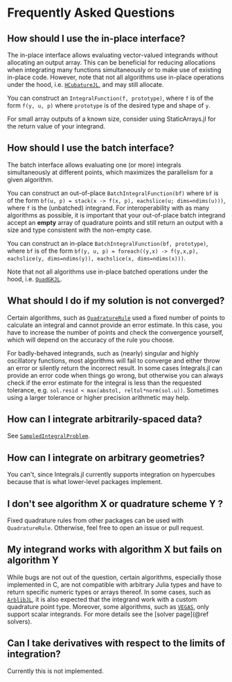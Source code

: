 # Frequently Asked Questions

## How should I use the in-place interface?

The in-place interface allows evaluating vector-valued integrands without
allocating an output array. This can be beneficial for reducing allocations when
integrating many functions simultaneously or to make use of existing in-place
code. However, note that not all algorithms use in-place operations under the
hood, i.e. [`HCubatureJL`](@ref), and may still allocate.

You can construct an `IntegralFunction(f, prototype)`, where `f` is of the form
`f(y, u, p)` where `prototype` is of the desired type and shape of `y`.

For small array outputs of a known size, consider using StaticArrays.jl for the
return value of your integrand.

## How should I use the batch interface?

The batch interface allows evaluating one (or more) integrals simultaneously at
different points, which maximizes the parallelism for a given algorithm.

You can construct an out-of-place `BatchIntegralFunction(bf)` where `bf` is of
the form `bf(u, p) = stack(x -> f(x, p), eachslice(u; dims=ndims(u)))`, where
`f` is the (unbatched) integrand.
For interoperability with as many algorithms as possible, it is important that your out-of-place batch integrand accept an **empty** array of quadrature points and still return an output with a size and type consistent with the non-empty case.

You can construct an in-place `BatchIntegralFunction(bf, prototype)`, where `bf`
is of the form `bf(y, u, p) = foreach((y,x) -> f(y,x,p), eachslice(y, dims=ndims(y)), eachslice(x, dims=ndims(x)))`.

Note that not all algorithms use in-place batched operations under the hood,
i.e. [`QuadGKJL`](@ref).

## What should I do if my solution is not converged?

Certain algorithms, such as [`QuadratureRule`](@ref) used a fixed number of points to
calculate an integral and cannot provide an error estimate. In this case, you
have to increase the number of points and check the convergence yourself, which
will depend on the accuracy of the rule you choose.

For badly-behaved integrands, such as (nearly) singular and highly oscillatory
functions, most algorithms will fail to converge and either throw an error or
silently return the incorrect result. In some cases Integrals.jl can provide an
error code when things go wrong, but otherwise you can always check if the error
estimate for the integral is less than the requested tolerance, e.g.
`sol.resid < max(abstol, reltol*norm(sol.u))`.
Sometimes using a larger tolerance or higher
precision arithmetic may help.

## How can I integrate arbitrarily-spaced data?

See [`SampledIntegralProblem`](@ref).

## How can I integrate on arbitrary geometries?

You can't, since Integrals.jl currently supports integration on hypercubes
because that is what lower-level packages implement.

## I don't see algorithm X or quadrature scheme Y ?

Fixed quadrature rules from other packages can be used with `QuadratureRule`.
Otherwise, feel free to open an issue or pull request.

## My integrand works with algorithm X but fails on algorithm Y

While bugs are not out of the question, certain algorithms, especially those implemented in C, are not compatible with arbitrary Julia types and have to return specific numeric types or arrays thereof.
In some cases, such as [`ArblibJL`](@ref), it is also expected that the integrand work with a custom quadrature point type.
Moreover, some algorithms, such as [`VEGAS`](@ref), only support scalar integrands.
For more details see the [solver page](@ref solvers).

## Can I take derivatives with respect to the limits of integration?

Currently this is not implemented.

